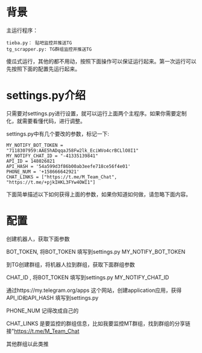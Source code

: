 
# 背景

主运行程序：
```
tieba.py： 贴吧监控并推送TG
tg_scrapper.py: TG群组监控并推送TG
```

傻瓜式运行，其他的都不用动，按照下面操作可以保证运行起来。第一次运行可以先按照下面的配置先运行起来。

# settings.py介绍

只需要对settings.py进行设置，就可以运行上面两个主程序。如果你需要定制化，就需要看懂代码，进行调整。

settings.py中有几个要改的参数，标记一下:
```
MY_NOTIFY_BOT_TOKEN = "7118307959:AAE5hADqqaJ58Fw2lk_EciWVo4crBCLlO8I1"
MY_NOTIFY_CHAT_ID = "-41335139841"
API_ID = 148026821
API_HASH = '54a599d3f86b00ab3eefe718ce56f4e01'
PHONE_NUM = '+158666642921'
CHAT_LINKS = ["https://t.me/M_Team_Chat", "https://t.me/+pjkIHKL3FYw4OWI1"]
```

下面简单描述以下如何获得上面的参数，如果你知道如何做，请忽略下面内容。

# 配置
创建机器人，获取下面参数

BOT_TOKEN, 将BOT_TOKEN 填写到settings.py MY_NOTIFY_BOT_TOKEN

到TG创建群组，将机器人拉到群组，获取下面群组参数

CHAT_ID , 将BOT_TOKEN 填写到settings.py MY_NOTIFY_CHAT_ID

通过https://my.telegram.org/apps 这个网站，创建application应用，获得API_ID和API_HASH 填写到settings.py

PHONE_NUM 记得改成自己的

CHAT_LINKS 是要监控的群组信息，比如我要监控MT群组，找到群组的分享链接"https://t.me/M_Team_Chat

其他群组以此类推
